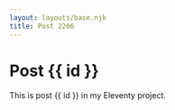 ```yaml
---
layout: layouts/base.njk
title: Post 2206
---
```


# Post {{ id }}

This is post {{ id }} in my Eleventy project.
